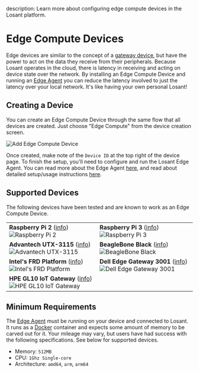 description: Learn more about configuring edge compute devices in the Losant platform.

# Edge Compute Devices

Edge devices are similar to the concept of a [gateway device](/devices/gateways-peripherals/), but have the power to act on the data they receive from their peripherals. Because Losant operates in the cloud, there is latency in receiving and acting on device state over the network. By installing an Edge Compute Device and running an [Edge Agent](/edge-compute/edge-agent-usage/) you can reduce the latency involved to just the latency over your local network. It's like having your own personal Losant!

## Creating a Device

You can create an Edge Compute Device through the same flow that all devices are created. Just choose "Edge Compute" from the device creation screen.

![Add Edge Compute Device](/images/devices/edge-compute/create-edge-compute-device.png "Add Edge Compute Device")

Once created, make note of the `Device ID` at the top right of the device page. To finish the setup, you'll need to configure and run the Losant Edge Agent. You can read more about the Edge Agent [here](/edge-compute/overview/), and read about detailed setup/usage instructions [here](/edge-compute/edge-agent-installation/).

## Supported Devices

The following devices have been tested and are known to work as an Edge Compute Device.

|                                                                                        |                                                                                                |
| -------------------------------------------------------------------------------------- | ---------------------------------------------------------------------------------------------- |
| **Raspberry Pi 2** ([info][pi-2-info]) ![Raspberry Pi 2][pi-2-image]                   | **Raspberry Pi 3** ([info][pi-3-info]) ![Raspberry Pi 3][pi-3-image]                           |
| **Advantech UTX-3115** ([info][advantech-info]) ![Advantech UTX-3115][advantech-image] | **BeagleBone Black** ([info][beaglebone-info]) ![BeagleBone Black][beaglebone-image]           |
| **Intel's FRD Platform** ([info][frd-info]) ![Intel's FRD Platform][frd-image]         | **Dell Edge Gateway 3001** ([info][dell-3001-info]) ![Dell Edge Gateway 3001][dell-3001-image] |
| **HPE GL10 IoT Gateway** ([info][gl10-info]) ![HPE GL10 IoT Gateway][gl10-image]       |                                                                                                |

[pi-2-info]: https://www.raspberrypi.org/products/raspberry-pi-2-model-b/
[pi-2-image]: /images/devices/edge-compute/raspberry-pi-2.png "Raspberry Pi 2"
[pi-3-info]: https://www.raspberrypi.org/products/raspberry-pi-3-model-b/
[pi-3-image]: /images/devices/edge-compute/raspberry-pi-3.png "Raspberry Pi 3"
[advantech-info]: http://www.advantech.com/products/bda911fe-28bc-4171-aed3-67f76f6a12c8/utx-3115/mod_fa00d5cd-7d2b-430b-8983-c232bfb9f315
[advantech-image]: /images/devices/edge-compute/advantech-utx-3115.png "Advantech UTX-3115"
[beaglebone-info]: http://beagleboard.org/black
[beaglebone-image]: /images/devices/edge-compute/beaglebone-black.png "BeagleBone Black"
[frd-info]: https://www.intel.com/content/www/us/en/internet-of-things/fog-reference-design-overview.html
[frd-image]: /images/devices/edge-compute/intel-frd.png "Intel's FRD Platform"
[dell-3001-info]: http://www.dell.com/en-us/work/shop/cty/pdp/spd/dell-edge-gateway-3001/ctoi3001stdus
[dell-3001-image]: /images/devices/edge-compute/dell-3001.png "Dell Edge Gateway 3001"
[gl10-info]: https://www.hpe.com/us/en/product-catalog/servers/edgeline-systems/pip.hpe-edgeline-el10-intelligent-gateway.1008670386.html
[gl10-image]: /images/devices/edge-compute/hpe-gl10.png "HPE GL10 IoT Gateway"

<!--
Images are 462x322
-->

## Minimum Requirements

The [Edge Agent](/edge-compute/overview/) must be running on your device and connected to Losant. It runs as a [Docker](https://www.docker.com/what-docker) container and expects some amount of memory to be carved out for it. Your mileage may vary, but users have had success with the following specifications. See below for supported devices.

- Memory: `512MB`
- CPU: `1Ghz Single-core`
- Architecture: `amd64`, `arm`, `arm64`

<!--
Docker minimum requirements (unofficial)
https://forums.docker.com/t/minimum-hardware-requirement-to-run-docker/28072/3
-->
